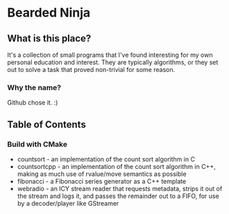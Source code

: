 Bearded Ninja
=============

## What is this place?

It's a collection of small programs that I've found interesting for my own
personal education and interest. They are typically algorithms, or they set
out to solve a task that proved non-trivial for some reason.

### Why the name?

Github chose it. :)

## Table of Contents

### Build with CMake
- countsort - an implementation of the count sort algorithm in C
- countsortcpp - an implementation of the count sort algorithm in C++, making as much use of rvalue/move semantics as possible
- fibonacci - a Fibonacci series generator as a C++ template
- webradio - an ICY stream reader that requests metadata, strips it out of the stream and logs it, and passes the remainder out to a FIFO, for use by a decoder/player like GStreamer


